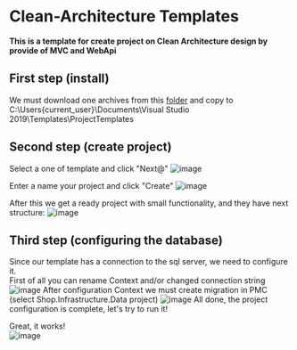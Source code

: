 # Clean-Architecture Templates

**This is a template for create project on Clean Architecture design by provide of MVC and WebApi**

## First step (install)
We must download one archives from this [folder](https://github.com/Yaroslav08/Clean-Architecture.Templates) and copy to C:\Users\{current_user}\Documents\Visual Studio 2019\Templates\ProjectTemplates 

## Second step (create project)
Select a one of template and click "Next@"
![image](https://user-images.githubusercontent.com/38474523/101913821-2e3c4100-3bcc-11eb-8442-9c9c4fabccd4.png)

Enter a name your project and click "Create"
![image](https://user-images.githubusercontent.com/38474523/101914026-722f4600-3bcc-11eb-9105-47c018503d4f.png)

After this we get a ready project with small functionality, and they have next structure:
![image](https://user-images.githubusercontent.com/38474523/101914452-039eb800-3bcd-11eb-8961-823aa734fdbe.png)

## Third step (configuring the database)
Since our template has a connection to the sql server, we need to configure it.  
First of all you can rename Context and/or changed connection string
![image](https://user-images.githubusercontent.com/38474523/101915117-dacaf280-3bcd-11eb-9d7f-c50029969e25.png)
After configuration Context we must create migration in PMC (select Shop.Infrastructure.Data project)
![image](https://user-images.githubusercontent.com/38474523/101915652-92f89b00-3bce-11eb-85b1-9e6bb609f857.png)
All done, the project configuration is complete, let's try to run it!  


Great, it works!  
![image](https://user-images.githubusercontent.com/38474523/101916195-48c3e980-3bcf-11eb-8343-87b3a70334df.png)
